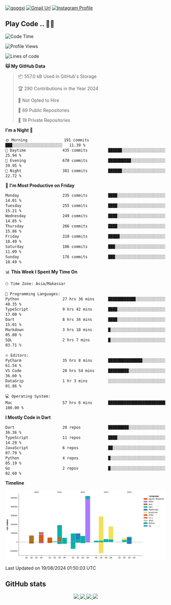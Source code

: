 [![goggxi](https://img.shields.io/badge/Portofolio-Goggxi-orange)](https://goggxi.github.io)
[![Gmail Url](https://img.shields.io/twitter/url?label=Goggxi@gmail.com&logo=gmail&style=social&url=http%3A%2F%2Fmailto%3Acontact.Goggxi@gmail.com)](mailto:Goggxi@gmail.com) [![Instagram Profile](https://img.shields.io/twitter/url?label=moh_rifkan&logo=instagram&style=social&url=https://www.instagram.com/moh_rifkan/)](https://www.instagram.com/moh_rifkan/)

## Play Code .. 💬🚀

<!-- [![Moh Rifkan GitHub stats](https://github-readme-stats.vercel.app/api?username=goggxi&count_private=true&show_icons=true&theme=dracula&custom_title=Goggxi%20Statistic%20🚀)](https://github.com/goggxi/goggxi)

[![Top Langs](https://github-readme-stats.vercel.app/api/top-langs/?username=goggxi&langs_count=8&layout=compact&show_icons=true&theme=dracula)](https://github.com/goggxi/goggxi) -->

<!--START_SECTION:waka-->
![Code Time](http://img.shields.io/badge/Code%20Time-3%2C181%20hrs%2021%20mins-blue)

![Profile Views](http://img.shields.io/badge/Profile%20Views-7-blue)

![Lines of code](https://img.shields.io/badge/From%20Hello%20World%20I%27ve%20Written-1.9%20million%20lines%20of%20code-blue)

**🐱 My GitHub Data** 

> 📦 557.0 kB Used in GitHub's Storage 
 > 
> 🏆 290 Contributions in the Year 2024
 > 
> 🚫 Not Opted to Hire
 > 
> 📜 69 Public Repositories 
 > 
> 🔑 19 Private Repositories 
 > 
**I'm a Night 🦉** 

```text
🌞 Morning                191 commits         ███░░░░░░░░░░░░░░░░░░░░░░   11.39 % 
🌆 Daytime                435 commits         ██████░░░░░░░░░░░░░░░░░░░   25.94 % 
🌃 Evening                670 commits         ██████████░░░░░░░░░░░░░░░   39.95 % 
🌙 Night                  381 commits         ██████░░░░░░░░░░░░░░░░░░░   22.72 % 
```
📅 **I'm Most Productive on Friday** 

```text
Monday                   235 commits         ████░░░░░░░░░░░░░░░░░░░░░   14.01 % 
Tuesday                  255 commits         ████░░░░░░░░░░░░░░░░░░░░░   15.21 % 
Wednesday                249 commits         ████░░░░░░░░░░░░░░░░░░░░░   14.85 % 
Thursday                 266 commits         ████░░░░░░░░░░░░░░░░░░░░░   15.86 % 
Friday                   310 commits         █████░░░░░░░░░░░░░░░░░░░░   18.49 % 
Saturday                 186 commits         ███░░░░░░░░░░░░░░░░░░░░░░   11.09 % 
Sunday                   176 commits         ███░░░░░░░░░░░░░░░░░░░░░░   10.49 % 
```


📊 **This Week I Spent My Time On** 

```text
🕑︎ Time Zone: Asia/Makassar

💬 Programming Languages: 
Python                   27 hrs 36 mins      ████████████░░░░░░░░░░░░░   48.35 % 
TypeScript               9 hrs 42 mins       ████░░░░░░░░░░░░░░░░░░░░░   17.00 % 
Dart                     8 hrs 34 mins       ████░░░░░░░░░░░░░░░░░░░░░   15.01 % 
Markdown                 3 hrs 18 mins       █░░░░░░░░░░░░░░░░░░░░░░░░   05.80 % 
SQL                      2 hrs 7 mins        █░░░░░░░░░░░░░░░░░░░░░░░░   03.71 % 

🔥 Editors: 
PyCharm                  35 hrs 8 mins       ███████████████░░░░░░░░░░   61.54 % 
VS Code                  20 hrs 54 mins      █████████░░░░░░░░░░░░░░░░   36.60 % 
DataGrip                 1 hr 3 mins         ░░░░░░░░░░░░░░░░░░░░░░░░░   01.86 % 

💻 Operating System: 
Mac                      57 hrs 6 mins       █████████████████████████   100.00 % 
```

**I Mostly Code in Dart** 

```text
Dart                     28 repos            █████████░░░░░░░░░░░░░░░░   36.36 % 
TypeScript               11 repos            ████░░░░░░░░░░░░░░░░░░░░░   14.29 % 
JavaScript               6 repos             ██░░░░░░░░░░░░░░░░░░░░░░░   07.79 % 
Python                   4 repos             █░░░░░░░░░░░░░░░░░░░░░░░░   05.19 % 
Go                       2 repos             █░░░░░░░░░░░░░░░░░░░░░░░░   02.60 % 
```



**Timeline**

![Lines of Code chart](https://raw.githubusercontent.com/Goggxi/Goggxi/main/assets/bar_graph.png)


 Last Updated on 19/08/2024 01:50:03 UTC
<!--END_SECTION:waka-->

## GitHub stats

<p align="center">
  <a href="https://github.com/goggxi">
    <img src="http://github-profile-summary-cards.vercel.app/api/cards/profile-details?username=goggxi&theme=transparent" />
  </a>
  <a href="https://github.com/goggxi">
    <img src="https://github-readme-streak-stats.herokuapp.com/?user=goggxi&hide_border=true&card_width=338&theme=transparent" />
  </a>
  <a href="https://github.com/goggxi">
    <img src="http://github-profile-summary-cards.vercel.app/api/cards/stats?username=goggxi&theme=transparent" />
  </a>
  <a href="https://github.com/goggxi">
    <img src="https://github-readme-stats.vercel.app/api/top-langs/?username=goggxi&langs_count=10&exclude_repo=&hide=c,makefile,html,css,sass,nix,nunjucks,tsql,dockerfile,shell&card_width=699&hide_border=true&theme=transparent" />
  </a>
  <!-- <br/>
  <a href="https://github.com/goggxi">
    <img src="https://komarev.com/ghpvc/?username=goggxi&color=blue&style=flat" />
  </a> -->
</p>
